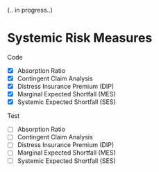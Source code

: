 (.. in progress..)

# Systemic Risk Measures


Code
- [x] Absorption Ratio
- [x] Contingent Claim Analysis
- [x] Distress Insurance Premium (DIP)
- [x] Marginal Expected Shortfall (MES)
- [x] Systemic Expected Shortfall (SES)

Test
- [ ] Absorption Ratio
- [ ] Contingent Claim Analysis
- [ ] Distress Insurance Premium (DIP)
- [ ] Marginal Expected Shortfall (MES)
- [ ] Systemic Expected Shortfall (SES)
